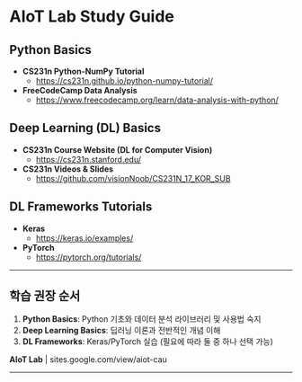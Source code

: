 # AIoT Lab Study Guide

## Python Basics
* **CS231n Python-NumPy Tutorial**
  * https://cs231n.github.io/python-numpy-tutorial/
* **FreeCodeCamp Data Analysis**
  * https://www.freecodecamp.org/learn/data-analysis-with-python/

## Deep Learning (DL) Basics
* **CS231n Course Website (DL for Computer Vision)**
  * https://cs231n.stanford.edu/
* **CS231n Videos & Slides**
  * https://github.com/visionNoob/CS231N_17_KOR_SUB

## DL Frameworks Tutorials
* **Keras**
  * https://keras.io/examples/
* **PyTorch**
  * https://pytorch.org/tutorials/

---
## 학습 권장 순서
1. **Python Basics**: Python 기초와 데이터 분석 라이브러리 및 사용법 숙지
2. **Deep Learning Basics**: 딥러닝 이론과 전반적인 개념 이해
3. **DL Frameworks**: Keras/PyTorch 실습 (필요에 따라 둘 중 하나 선택 가능) 

**AIoT Lab** | sites.google.com/view/aiot-cau

---
